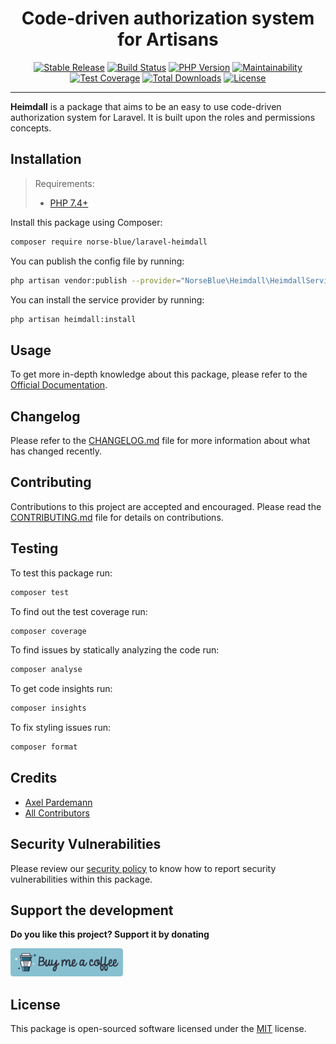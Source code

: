 <div align="center">
    <h1>Code-driven authorization system for Artisans</h1>
    <p align="center"> 
        <a href="https://packagist.org/packages/norse-blue/laravel-heimdall"><img alt="Stable Release" src="https://img.shields.io/packagist/v/norse-blue/laravel-heimdall.svg?style=flat-square&label=release&logo=packagist&logoColor=eceff4&colorA=4c566a&colorB=5e81ac"></a>
        <a href="https://github.com/norse-blue/laravel-heimdall/actions?query=workflow%3Arun-tests"><img alt="Build Status" src="https://img.shields.io/github/workflow/status/norse-blue/laravel-heimdall/tests.svg?style=flat-square&label=build&logo=github&logoColor=eceff4&colorA=4c566a&colorB=88c0d0"></a>
        <a href="https://php.net/releases"><img alt="PHP Version" src="https://img.shields.io/packagist/php-v/norse-blue/laravel-heimdall.svg?style=flat-square&label=php&logo=php&logoColor=eceff4&colorA=4c566a&colorB=b48ead"></a>
        <a href="https://codeclimate.com/github/norse-blue/laravel-heimdall"><img alt="Maintainability" src="https://img.shields.io/codeclimate/maintainability/norse-blue/laravel-heimdall.svg?style=flat-square&label=maintainability&logo=code-climate&logoColor=eceff4&colorA=4c566a&colorB=88c0d0"></a>
        <a href="https://codeclimate.com/github/norse-blue/laravel-heimdall"><img alt="Test Coverage" src="https://img.shields.io/codeclimate/coverage/norse-blue/laravel-heimdall.svg?style=flat-square&label=coverage&logo=code-climate&logoColor=eceff4&colorA=4c566a&colorB=88c0d0"></a>
        <a href="https://packagist.org/packages/norse-blue/laravel-heimdall"><img alt="Total Downloads" src="https://img.shields.io/packagist/dt/norse-blue/laravel-heimdall.svg?style=flat-square&label=downloads&logoColor=eceff4&colorA=4c566a&colorB=88c0d0"></a>
        <a href="https://github.com/norse-blue/laravel-heimdall/blob/master/LICENSE.md"><img alt="License" src="https://img.shields.io/github/license/norse-blue/laravel-heimdall.svg?style=flat-square&label=license&logoColor=eceff4&colorA=4c566a&colorB=a3be8c"></a>
    </p>
</div>
<hr>

**Heimdall** is a package that aims to be an easy to use code-driven authorization
system for Laravel. It is built upon the roles and permissions concepts.

## Installation

>Requirements:
>- [PHP 7.4+](https://php.net/releases)

Install this package using Composer:

```bash
composer require norse-blue/laravel-heimdall
```

You can publish the config file by running:
```bash
php artisan vendor:publish --provider="NorseBlue\Heimdall\HeimdallServiceProvider" --tag=heimdall-config
```

You can install the service provider by running:
```bash
php artisan heimdall:install
```

## Usage

To get more in-depth knowledge about this package, please refer to the [Official Documentation](#).

## Changelog

Please refer to the [CHANGELOG.md](CHANGELOG.md) file for more information about what has changed recently.

## Contributing

Contributions to this project are accepted and encouraged. Please read the [CONTRIBUTING.md](.github/CONTRIBUTING.md) file for details on contributions.

## Testing

To test this package run:

``` bash
composer test
```

To find out the test coverage run:

``` bash
composer coverage
```

To find issues by statically analyzing the code run:

``` bash
composer analyse
```

To get code insights run:

``` bash
composer insights
```

To fix styling issues run:

``` bash
composer format
```

## Credits

- [Axel Pardemann](https://github.com/axelitus)
- [All Contributors](../../contributors)

## Security Vulnerabilities

Please review our [security policy](../../security/policy) to know how to report security vulnerabilities within this package.

## Support the development

**Do you like this project? Support it by donating**

<a href="https://www.buymeacoffee.com/axelitus"><img src="docs/assets/images/buy-me-a-coffee.svg" width="180" alt="Buy me a coffee"></img></a>

## License

This package is open-sourced software licensed under the [MIT](LICENSE.md) license.
